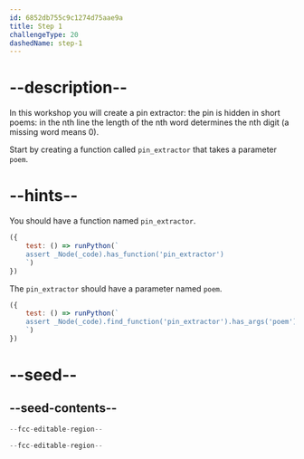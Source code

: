```yaml
---
id: 6852db755c9c1274d75aae9a
title: Step 1
challengeType: 20
dashedName: step-1
---
```


# --description--

In this workshop you will create a pin extractor: the pin is hidden in short poems: in the nth line the length of the nth word determines the nth digit (a missing word means 0).

Start by creating a function called `pin_extractor` that takes a parameter `poem`.

# --hints--

You should have a function named `pin_extractor`.

```js
({
    test: () => runPython(`
    assert _Node(_code).has_function('pin_extractor')
    `)
})
```

The `pin_extractor` should have a parameter named `poem`.

```js
({
    test: () => runPython(`
    assert _Node(_code).find_function('pin_extractor').has_args('poem')
    `)
})
```

# --seed--

## --seed-contents--

```py
--fcc-editable-region--

--fcc-editable-region--
```
